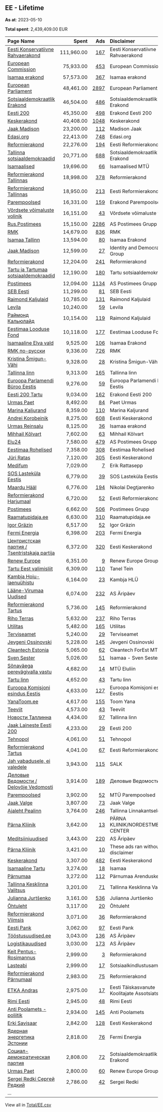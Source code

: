 ## EE - Lifetime
**As at**: 2023-05-10

**Total spent**: 2,439,409.00 EUR

|Page Name|Spent|Ads|Disclaimer|
|:---|---:|---:|:---|
|[Eesti Konservatiivne Rahvaerakond](https://www.facebook.com/671308106236480)|111,960.00|[167](https://www.facebook.com/ads/library/?active_status=all&ad_type=political_and_issue_ads&country=EE&view_all_page_id=671308106236480&search_type=page&media_type=all)|Eesti Konservatiivne Rahvaerakond|
|[European Commission](https://www.facebook.com/107898832590939)|75,933.00|[453](https://www.facebook.com/ads/library/?active_status=all&ad_type=political_and_issue_ads&country=EE&view_all_page_id=107898832590939&search_type=page&media_type=all)|European Commission|
|[Isamaa erakond](https://www.facebook.com/321163977576)|57,573.00|[367](https://www.facebook.com/ads/library/?active_status=all&ad_type=political_and_issue_ads&country=EE&view_all_page_id=321163977576&search_type=page&media_type=all)|Isamaa erakond|
|[European Parliament](https://www.facebook.com/178362315106)|48,461.00|[2897](https://www.facebook.com/ads/library/?active_status=all&ad_type=political_and_issue_ads&country=EE&view_all_page_id=178362315106&search_type=page&media_type=all)|European Parliament|
|[Sotsiaaldemokraatlik Erakond](https://www.facebook.com/123310201026539)|46,504.00|[486](https://www.facebook.com/ads/library/?active_status=all&ad_type=political_and_issue_ads&country=EE&view_all_page_id=123310201026539&search_type=page&media_type=all)|Sotsiaaldemokraatlik Erakond|
|[Eesti 200](https://www.facebook.com/377562219398154)|45,350.00|[498](https://www.facebook.com/ads/library/?active_status=all&ad_type=political_and_issue_ads&country=EE&view_all_page_id=377562219398154&search_type=page&media_type=all)|Erakond Eesti 200|
|[Keskerakond](https://www.facebook.com/161252453921396)|40,408.00|[1048](https://www.facebook.com/ads/library/?active_status=all&ad_type=political_and_issue_ads&country=EE&view_all_page_id=161252453921396&search_type=page&media_type=all)|Keskerakond|
|[Jaak Madison](https://www.facebook.com/536519246456733)|23,200.00|[112](https://www.facebook.com/ads/library/?active_status=all&ad_type=political_and_issue_ads&country=EE&view_all_page_id=536519246456733&search_type=page&media_type=all)|Madison Jaak|
|[Edasi.org](https://www.facebook.com/165505543854570)|22,413.00|[748](https://www.facebook.com/ads/library/?active_status=all&ad_type=political_and_issue_ads&country=EE&view_all_page_id=165505543854570&search_type=page&media_type=all)|Edasi.org|
|[Reformierakond](https://www.facebook.com/80124492882)|22,276.00|[194](https://www.facebook.com/ads/library/?active_status=all&ad_type=political_and_issue_ads&country=EE&view_all_page_id=80124492882&search_type=page&media_type=all)|Eesti Reformierakond|
|[Tallinna sotsiaaldemokraadid](https://www.facebook.com/161176093911640)|20,771.00|[688](https://www.facebook.com/ads/library/?active_status=all&ad_type=political_and_issue_ads&country=EE&view_all_page_id=161176093911640&search_type=page&media_type=all)|Sotsiaaldemokraatlik Erakond|
|[Isamaalised](https://www.facebook.com/105855061351311)|19,696.00|[66](https://www.facebook.com/ads/library/?active_status=all&ad_type=political_and_issue_ads&country=EE&view_all_page_id=105855061351311&search_type=page&media_type=all)|Isamaalised MTÜ|
|[Reformierakond Tallinnas](https://www.facebook.com/597669946998762)|18,998.00|[378](https://www.facebook.com/ads/library/?active_status=all&ad_type=political_and_issue_ads&country=EE&view_all_page_id=597669946998762&search_type=page&media_type=all)|Reformierakond|
|[Reformierakond Tallinnas](https://www.facebook.com/597669946998762)|18,950.00|[213](https://www.facebook.com/ads/library/?active_status=all&ad_type=political_and_issue_ads&country=EE&view_all_page_id=597669946998762&search_type=page&media_type=all)|Eesti Reformierakond|
|[Parempoolsed](https://www.facebook.com/102556191461116)|16,331.00|[159](https://www.facebook.com/ads/library/?active_status=all&ad_type=political_and_issue_ads&country=EE&view_all_page_id=102556191461116&search_type=page&media_type=all)|Erakond Parempoolsed|
|[Võrdsete võimaluste volinik](https://www.facebook.com/100228868142929)|16,151.00|[43](https://www.facebook.com/ads/library/?active_status=all&ad_type=political_and_issue_ads&country=EE&view_all_page_id=100228868142929&search_type=page&media_type=all)|Võrdsete võimaluste volinik|
|[Rus.Postimees](https://www.facebook.com/143433035688531)|15,150.00|[2286](https://www.facebook.com/ads/library/?active_status=all&ad_type=political_and_issue_ads&country=EE&view_all_page_id=143433035688531&search_type=page&media_type=all)|AS Postimees Grupp|
|[RMK](https://www.facebook.com/407479074907)|14,679.00|[836](https://www.facebook.com/ads/library/?active_status=all&ad_type=political_and_issue_ads&country=EE&view_all_page_id=407479074907&search_type=page&media_type=all)|RMK|
|[Isamaa Tallinn](https://www.facebook.com/646902458783744)|13,594.00|[80](https://www.facebook.com/ads/library/?active_status=all&ad_type=political_and_issue_ads&country=EE&view_all_page_id=646902458783744&search_type=page&media_type=all)|Isamaa Erakond|
|[Jaak Madison](https://www.facebook.com/536519246456733)|12,599.00|[27](https://www.facebook.com/ads/library/?active_status=all&ad_type=political_and_issue_ads&country=EE&view_all_page_id=536519246456733&search_type=page&media_type=all)|Identity and Democracy Group|
|[Reformierakond](https://www.facebook.com/80124492882)|12,204.00|[241](https://www.facebook.com/ads/library/?active_status=all&ad_type=political_and_issue_ads&country=EE&view_all_page_id=80124492882&search_type=page&media_type=all)|Reformierakond|
|[Tartu ja Tartumaa sotsiaaldemokraadid](https://www.facebook.com/1451467634864322)|12,190.00|[180](https://www.facebook.com/ads/library/?active_status=all&ad_type=political_and_issue_ads&country=EE&view_all_page_id=1451467634864322&search_type=page&media_type=all)|Tartu sotsiaaldemokraadid|
|[Postimees](https://www.facebook.com/115634898452178)|12,094.00|[1134](https://www.facebook.com/ads/library/?active_status=all&ad_type=political_and_issue_ads&country=EE&view_all_page_id=115634898452178&search_type=page&media_type=all)|AS Postimees Grupp|
|[SEB Eesti](https://www.facebook.com/149700202809)|11,299.00|[81](https://www.facebook.com/ads/library/?active_status=all&ad_type=political_and_issue_ads&country=EE&view_all_page_id=149700202809&search_type=page&media_type=all)|SEB Eesti|
|[Raimond Kaljulaid](https://www.facebook.com/1084372461606422)|10,785.00|[131](https://www.facebook.com/ads/library/?active_status=all&ad_type=political_and_issue_ads&country=EE&view_all_page_id=1084372461606422&search_type=page&media_type=all)|Raimond Kaljulaid|
|[Levila](https://www.facebook.com/102161268031662)|10,240.00|[59](https://www.facebook.com/ads/library/?active_status=all&ad_type=political_and_issue_ads&country=EE&view_all_page_id=102161268031662&search_type=page&media_type=all)|Levila|
|[Раймонд Кальюлайд](https://www.facebook.com/1535510530084119)|10,154.00|[119](https://www.facebook.com/ads/library/?active_status=all&ad_type=political_and_issue_ads&country=EE&view_all_page_id=1535510530084119&search_type=page&media_type=all)|Raimond Kaljulaid|
|[Eestimaa Looduse Fond](https://www.facebook.com/233123435884)|10,118.00|[177](https://www.facebook.com/ads/library/?active_status=all&ad_type=political_and_issue_ads&country=EE&view_all_page_id=233123435884&search_type=page&media_type=all)|Eestimaa Looduse Fond|
|[Isamaaline Elva vald](https://www.facebook.com/102901941972779)|9,525.00|[106](https://www.facebook.com/ads/library/?active_status=all&ad_type=political_and_issue_ads&country=EE&view_all_page_id=102901941972779&search_type=page&media_type=all)|Isamaa Erakond|
|[RMK по-русски](https://www.facebook.com/162244807165070)|9,336.00|[726](https://www.facebook.com/ads/library/?active_status=all&ad_type=political_and_issue_ads&country=EE&view_all_page_id=162244807165070&search_type=page&media_type=all)|RMK|
|[Kristina Šmigun-Vähi](https://www.facebook.com/627440857674196)|9,328.00|[28](https://www.facebook.com/ads/library/?active_status=all&ad_type=political_and_issue_ads&country=EE&view_all_page_id=627440857674196&search_type=page&media_type=all)|Kristina Šmigun-Vähi|
|[Tallinna linn](https://www.facebook.com/971885476227076)|9,313.00|[165](https://www.facebook.com/ads/library/?active_status=all&ad_type=political_and_issue_ads&country=EE&view_all_page_id=971885476227076&search_type=page&media_type=all)|Tallinna linn|
|[Euroopa Parlamendi Büroo Eestis](https://www.facebook.com/158493618156)|9,276.00|[59](https://www.facebook.com/ads/library/?active_status=all&ad_type=political_and_issue_ads&country=EE&view_all_page_id=158493618156&search_type=page&media_type=all)|Euroopa Parlamendi Büroo Eestis|
|[Eesti 200 Tartu](https://www.facebook.com/106889421000517)|9,034.00|[162](https://www.facebook.com/ads/library/?active_status=all&ad_type=political_and_issue_ads&country=EE&view_all_page_id=106889421000517&search_type=page&media_type=all)|Erakond Eesti 200|
|[Urmas Paet](https://www.facebook.com/223092011815453)|8,492.00|[84](https://www.facebook.com/ads/library/?active_status=all&ad_type=political_and_issue_ads&country=EE&view_all_page_id=223092011815453&search_type=page&media_type=all)|Paet Urmas|
|[Marina Kaljurand](https://www.facebook.com/651496914998204)|8,359.00|[110](https://www.facebook.com/ads/library/?active_status=all&ad_type=political_and_issue_ads&country=EE&view_all_page_id=651496914998204&search_type=page&media_type=all)|Marina Kaljurand|
|[Andrei Korobeinik](https://www.facebook.com/625329771243439)|8,275.00|[608](https://www.facebook.com/ads/library/?active_status=all&ad_type=political_and_issue_ads&country=EE&view_all_page_id=625329771243439&search_type=page&media_type=all)|Eesti Keskerakond|
|[Urmas Reinsalu](https://www.facebook.com/503635753156660)|8,125.00|[36](https://www.facebook.com/ads/library/?active_status=all&ad_type=political_and_issue_ads&country=EE&view_all_page_id=503635753156660&search_type=page&media_type=all)|Isamaa erakond|
|[Mihhail Kõlvart](https://www.facebook.com/126693994065708)|7,602.00|[63](https://www.facebook.com/ads/library/?active_status=all&ad_type=political_and_issue_ads&country=EE&view_all_page_id=126693994065708&search_type=page&media_type=all)|Mihhail Kõlvart|
|[Elu24](https://www.facebook.com/115982931763745)|7,580.00|[479](https://www.facebook.com/ads/library/?active_status=all&ad_type=political_and_issue_ads&country=EE&view_all_page_id=115982931763745&search_type=page&media_type=all)|AS Postimees Grupp|
|[Eestimaa Rohelised](https://www.facebook.com/109605679062900)|7,358.00|[308](https://www.facebook.com/ads/library/?active_status=all&ad_type=political_and_issue_ads&country=EE&view_all_page_id=109605679062900&search_type=page&media_type=all)|Eestimaa Rohelised|
|[Jüri Ratas](https://www.facebook.com/419827918155173)|7,120.00|[305](https://www.facebook.com/ads/library/?active_status=all&ad_type=political_and_issue_ads&country=EE&view_all_page_id=419827918155173&search_type=page&media_type=all)|Eesti Keskerakond|
|[Medifum](https://www.facebook.com/108132487505042)|7,029.00|[7](https://www.facebook.com/ads/library/?active_status=all&ad_type=political_and_issue_ads&country=EE&view_all_page_id=108132487505042&search_type=page&media_type=all)|Erik Rattasepp|
|[SOS Lasteküla Eestis](https://www.facebook.com/115872361773420)|6,779.00|[39](https://www.facebook.com/ads/library/?active_status=all&ad_type=political_and_issue_ads&country=EE&view_all_page_id=115872361773420&search_type=page&media_type=all)|SOS Lasteküla Eestis|
|[Maardu Hääl](https://www.facebook.com/108255437477996)|6,776.00|[194](https://www.facebook.com/ads/library/?active_status=all&ad_type=political_and_issue_ads&country=EE&view_all_page_id=108255437477996&search_type=page&media_type=all)|Nikolai Degtjarenko|
|[Reformierakond Harjumaal](https://www.facebook.com/207815253105660)|6,720.00|[52](https://www.facebook.com/ads/library/?active_status=all&ad_type=political_and_issue_ads&country=EE&view_all_page_id=207815253105660&search_type=page&media_type=all)|Eesti Reformierakond|
|[Postimees](https://www.facebook.com/115634898452178)|6,662.00|[506](https://www.facebook.com/ads/library/?active_status=all&ad_type=political_and_issue_ads&country=EE&view_all_page_id=115634898452178&search_type=page&media_type=all)|Postimees Grupp|
|[Raamatupidaja.ee](https://www.facebook.com/114004685304193)|6,630.00|[310](https://www.facebook.com/ads/library/?active_status=all&ad_type=political_and_issue_ads&country=EE&view_all_page_id=114004685304193&search_type=page&media_type=all)|Raamatupidaja.ee|
|[Igor Gräzin](https://www.facebook.com/339367456669277)|6,517.00|[52](https://www.facebook.com/ads/library/?active_status=all&ad_type=political_and_issue_ads&country=EE&view_all_page_id=339367456669277&search_type=page&media_type=all)|Igor Gräzin|
|[Fermi Energia](https://www.facebook.com/468873137208405)|6,398.00|[203](https://www.facebook.com/ads/library/?active_status=all&ad_type=political_and_issue_ads&country=EE&view_all_page_id=468873137208405&search_type=page&media_type=all)|Fermi Energia|
|[Центристская партия / Tsentristskaja partija](https://www.facebook.com/1380694195285538)|6,372.00|[320](https://www.facebook.com/ads/library/?active_status=all&ad_type=political_and_issue_ads&country=EE&view_all_page_id=1380694195285538&search_type=page&media_type=all)|Eesti Keskerakond|
|[Renew Europe](https://www.facebook.com/123910440019)|6,351.00|[9](https://www.facebook.com/ads/library/?active_status=all&ad_type=political_and_issue_ads&country=EE&view_all_page_id=123910440019&search_type=page&media_type=all)|Renew Europe Group|
|[Tartu Eest valimisliit](https://www.facebook.com/1109453782417810)|6,309.00|[110](https://www.facebook.com/ads/library/?active_status=all&ad_type=political_and_issue_ads&country=EE&view_all_page_id=1109453782417810&search_type=page&media_type=all)|Tanel Tein|
|[Kambja Hoiu-laenuühistu](https://www.facebook.com/668283139863407)|6,164.00|[23](https://www.facebook.com/ads/library/?active_status=all&ad_type=political_and_issue_ads&country=EE&view_all_page_id=668283139863407&search_type=page&media_type=all)|Kambja HLÜ|
|[Lääne-Virumaa Uudised](https://www.facebook.com/107782984790166)|6,074.00|[232](https://www.facebook.com/ads/library/?active_status=all&ad_type=political_and_issue_ads&country=EE&view_all_page_id=107782984790166&search_type=page&media_type=all)|AS Äripäev|
|[Reformierakond Tartus](https://www.facebook.com/466885806670211)|5,736.00|[145](https://www.facebook.com/ads/library/?active_status=all&ad_type=political_and_issue_ads&country=EE&view_all_page_id=466885806670211&search_type=page&media_type=all)|Reformierakond|
|[Riho Terras](https://www.facebook.com/2217643278496367)|5,632.00|[237](https://www.facebook.com/ads/library/?active_status=all&ad_type=political_and_issue_ads&country=EE&view_all_page_id=2217643278496367&search_type=page&media_type=all)|Riho Terras|
|[Utilitas](https://www.facebook.com/191048954816233)|5,482.00|[165](https://www.facebook.com/ads/library/?active_status=all&ad_type=political_and_issue_ads&country=EE&view_all_page_id=191048954816233&search_type=page&media_type=all)|Utilitas|
|[Terviseamet](https://www.facebook.com/293479953999016)|5,240.00|[29](https://www.facebook.com/ads/library/?active_status=all&ad_type=political_and_issue_ads&country=EE&view_all_page_id=293479953999016&search_type=page&media_type=all)|Terviseamet|
|[Jevgeni Ossinovski](https://www.facebook.com/117593944980769)|5,228.00|[145](https://www.facebook.com/ads/library/?active_status=all&ad_type=political_and_issue_ads&country=EE&view_all_page_id=117593944980769&search_type=page&media_type=all)|Jevgeni Ossinovski|
|[Cleantech Estonia](https://www.facebook.com/1669480636672455)|5,065.00|[62](https://www.facebook.com/ads/library/?active_status=all&ad_type=political_and_issue_ads&country=EE&view_all_page_id=1669480636672455&search_type=page&media_type=all)|Cleantech ForEst MTÜ|
|[Sven Sester](https://www.facebook.com/1478522815530132)|5,026.00|[51](https://www.facebook.com/ads/library/?active_status=all&ad_type=political_and_issue_ads&country=EE&view_all_page_id=1478522815530132&search_type=page&media_type=all)|Isamaa - Sven Sester|
|[Sõnaväega perevägivalla vastu](https://www.facebook.com/100341152442171)|4,682.00|[14](https://www.facebook.com/ads/library/?active_status=all&ad_type=political_and_issue_ads&country=EE&view_all_page_id=100341152442171&search_type=page&media_type=all)|MTÜ Eluliin|
|[Tartu linn](https://www.facebook.com/170821139207)|4,652.00|[43](https://www.facebook.com/ads/library/?active_status=all&ad_type=political_and_issue_ads&country=EE&view_all_page_id=170821139207&search_type=page&media_type=all)|Tartu linn|
|[Euroopa Komisjoni esindus Eestis](https://www.facebook.com/131942593914)|4,633.00|[127](https://www.facebook.com/ads/library/?active_status=all&ad_type=political_and_issue_ads&country=EE&view_all_page_id=131942593914&search_type=page&media_type=all)|Euroopa Komisjoni esindus Eestis|
|[YanaToom.ee](https://www.facebook.com/2367048563336709)|4,617.00|[155](https://www.facebook.com/ads/library/?active_status=all&ad_type=political_and_issue_ads&country=EE&view_all_page_id=2367048563336709&search_type=page&media_type=all)|Toom Yana|
|[Teeviit](https://www.facebook.com/112544832109986)|4,573.00|[43](https://www.facebook.com/ads/library/?active_status=all&ad_type=political_and_issue_ads&country=EE&view_all_page_id=112544832109986&search_type=page&media_type=all)|Teeviit|
|[Новости Таллинна](https://www.facebook.com/761617300679193)|4,434.00|[97](https://www.facebook.com/ads/library/?active_status=all&ad_type=political_and_issue_ads&country=EE&view_all_page_id=761617300679193&search_type=page&media_type=all)|Tallinna linn|
|[Jaak Laineste Eesti 200](https://www.facebook.com/2347656258843926)|4,233.00|[29](https://www.facebook.com/ads/library/?active_status=all&ad_type=political_and_issue_ads&country=EE&view_all_page_id=2347656258843926&search_type=page&media_type=all)|Eesti 200|
|[Tehnopol](https://www.facebook.com/153831901296665)|4,061.00|[51](https://www.facebook.com/ads/library/?active_status=all&ad_type=political_and_issue_ads&country=EE&view_all_page_id=153831901296665&search_type=page&media_type=all)|Tehnopol|
|[Reformierakond Tartus](https://www.facebook.com/466885806670211)|4,041.00|[67](https://www.facebook.com/ads/library/?active_status=all&ad_type=political_and_issue_ads&country=EE&view_all_page_id=466885806670211&search_type=page&media_type=all)|Eesti Reformierakond|
|[Jah vabadusele, ei valedele](https://www.facebook.com/1959753937483931)|3,943.00|[115](https://www.facebook.com/ads/library/?active_status=all&ad_type=political_and_issue_ads&country=EE&view_all_page_id=1959753937483931&search_type=page&media_type=all)|SALK|
|[Деловые Ведомости / Delovõje Vedomosti](https://www.facebook.com/172201122878662)|3,914.00|[189](https://www.facebook.com/ads/library/?active_status=all&ad_type=political_and_issue_ads&country=EE&view_all_page_id=172201122878662&search_type=page&media_type=all)|Деловые Ведомости|
|[Parempoolsed](https://www.facebook.com/102556191461116)|3,902.00|[52](https://www.facebook.com/ads/library/?active_status=all&ad_type=political_and_issue_ads&country=EE&view_all_page_id=102556191461116&search_type=page&media_type=all)|MTÜ Parempoolsed|
|[Jaak Valge](https://www.facebook.com/1037193359795251)|3,807.00|[73](https://www.facebook.com/ads/library/?active_status=all&ad_type=political_and_issue_ads&country=EE&view_all_page_id=1037193359795251&search_type=page&media_type=all)|Jaak Valge|
|[Ajaleht Pealinn](https://www.facebook.com/877169915631595)|3,764.00|[246](https://www.facebook.com/ads/library/?active_status=all&ad_type=political_and_issue_ads&country=EE&view_all_page_id=877169915631595&search_type=page&media_type=all)|Tallinna Linnakantselei|
|[Pärna Kliinik](https://www.facebook.com/483401811674537)|3,642.00|[13](https://www.facebook.com/ads/library/?active_status=all&ad_type=political_and_issue_ads&country=EE&view_all_page_id=483401811674537&search_type=page&media_type=all)|PÄRNA KLIINIK/NORDESTMEDICAL CENTER|
|[Meditsiiniuudised](https://www.facebook.com/440576492694989)|3,443.00|[220](https://www.facebook.com/ads/library/?active_status=all&ad_type=political_and_issue_ads&country=EE&view_all_page_id=440576492694989&search_type=page&media_type=all)|AS Äripäev|
|[Pärna Kliinik](https://www.facebook.com/483401811674537)|3,421.00|[10](https://www.facebook.com/ads/library/?active_status=all&ad_type=political_and_issue_ads&country=EE&view_all_page_id=483401811674537&search_type=page&media_type=all)|These ads ran without a disclaimer|
|[Keskerakond](https://www.facebook.com/161252453921396)|3,307.00|[482](https://www.facebook.com/ads/library/?active_status=all&ad_type=political_and_issue_ads&country=EE&view_all_page_id=161252453921396&search_type=page&media_type=all)|Eesti Keskerakond|
|[Isamaaline Tartu](https://www.facebook.com/434315750061904)|3,274.00|[18](https://www.facebook.com/ads/library/?active_status=all&ad_type=political_and_issue_ads&country=EE&view_all_page_id=434315750061904&search_type=page&media_type=all)|Isamaa|
|[Pärnumaa](https://www.facebook.com/2031543620467797)|3,272.00|[112](https://www.facebook.com/ads/library/?active_status=all&ad_type=political_and_issue_ads&country=EE&view_all_page_id=2031543620467797&search_type=page&media_type=all)|Pärnumaa Arenduskeskus|
|[Tallinna Kesklinna Valitsus](https://www.facebook.com/225617150834794)|3,201.00|[71](https://www.facebook.com/ads/library/?active_status=all&ad_type=political_and_issue_ads&country=EE&view_all_page_id=225617150834794&search_type=page&media_type=all)|Tallinna Kesklinna Valitsus|
|[Julianna Jurtšenko](https://www.facebook.com/106297677502536)|3,161.00|[536](https://www.facebook.com/ads/library/?active_status=all&ad_type=political_and_issue_ads&country=EE&view_all_page_id=106297677502536&search_type=page&media_type=all)|Julianna Jurtšenko|
|[Õhtuleht](https://www.facebook.com/256434472932)|3,117.00|[20](https://www.facebook.com/ads/library/?active_status=all&ad_type=political_and_issue_ads&country=EE&view_all_page_id=256434472932&search_type=page&media_type=all)|Õhtuleht|
|[Reformierakond Viimsis](https://www.facebook.com/286173658457567)|3,071.00|[36](https://www.facebook.com/ads/library/?active_status=all&ad_type=political_and_issue_ads&country=EE&view_all_page_id=286173658457567&search_type=page&media_type=all)|Reformierakond|
|[Eesti Pank](https://www.facebook.com/471684969530551)|3,062.00|[97](https://www.facebook.com/ads/library/?active_status=all&ad_type=political_and_issue_ads&country=EE&view_all_page_id=471684969530551&search_type=page&media_type=all)|Eesti Pank|
|[Tööstusuudised.ee](https://www.facebook.com/1473173919576991)|3,043.00|[136](https://www.facebook.com/ads/library/?active_status=all&ad_type=political_and_issue_ads&country=EE&view_all_page_id=1473173919576991&search_type=page&media_type=all)|AS Äripäev|
|[Logistikauudised](https://www.facebook.com/204385319601031)|3,030.00|[173](https://www.facebook.com/ads/library/?active_status=all&ad_type=political_and_issue_ads&country=EE&view_all_page_id=204385319601031&search_type=page&media_type=all)|AS Äripäev|
|[Keit Pentus-Rosimannus](https://www.facebook.com/111087996256665)|2,999.00|[3](https://www.facebook.com/ads/library/?active_status=all&ad_type=political_and_issue_ads&country=EE&view_all_page_id=111087996256665&search_type=page&media_type=all)|Reformierakond|
|[Lasteabi](https://www.facebook.com/130856533593837)|2,999.00|[17](https://www.facebook.com/ads/library/?active_status=all&ad_type=political_and_issue_ads&country=EE&view_all_page_id=130856533593837&search_type=page&media_type=all)|Sotsiaalkindlustusamet|
|[Reformierakond Pärnumaal](https://www.facebook.com/159481287409444)|2,983.00|[75](https://www.facebook.com/ads/library/?active_status=all&ad_type=political_and_issue_ads&country=EE&view_all_page_id=159481287409444&search_type=page&media_type=all)|Reformierakond|
|[ETKA Andras](https://www.facebook.com/1503540286558083)|2,975.00|[17](https://www.facebook.com/ads/library/?active_status=all&ad_type=political_and_issue_ads&country=EE&view_all_page_id=1503540286558083&search_type=page&media_type=all)|Eesti Täiskasvanute Koolitajate Assotsiatsioon|
|[Rimi Eesti](https://www.facebook.com/217485440760)|2,945.00|[48](https://www.facebook.com/ads/library/?active_status=all&ad_type=political_and_issue_ads&country=EE&view_all_page_id=217485440760&search_type=page&media_type=all)|Rimi Eesti|
|[Anti Poolamets - poliitik](https://www.facebook.com/1532805486974348)|2,934.00|[145](https://www.facebook.com/ads/library/?active_status=all&ad_type=political_and_issue_ads&country=EE&view_all_page_id=1532805486974348&search_type=page&media_type=all)|Anti Poolamets|
|[Erki Savisaar](https://www.facebook.com/326940990843491)|2,842.00|[128](https://www.facebook.com/ads/library/?active_status=all&ad_type=political_and_issue_ads&country=EE&view_all_page_id=326940990843491&search_type=page&media_type=all)|Eesti Keskerakond|
|[Ядерная энергетика Эстонии](https://www.facebook.com/109504878012353)|2,818.00|[76](https://www.facebook.com/ads/library/?active_status=all&ad_type=political_and_issue_ads&country=EE&view_all_page_id=109504878012353&search_type=page&media_type=all)|Fermi Energia|
|[Социал-демократическая партия](https://www.facebook.com/383403508369488)|2,808.00|[72](https://www.facebook.com/ads/library/?active_status=all&ad_type=political_and_issue_ads&country=EE&view_all_page_id=383403508369488&search_type=page&media_type=all)|Sotsiaaldemokraatlik Erakond|
|[Urmas Paet](https://www.facebook.com/223092011815453)|2,800.00|[60](https://www.facebook.com/ads/library/?active_status=all&ad_type=political_and_issue_ads&country=EE&view_all_page_id=223092011815453&search_type=page&media_type=all)|Renew Europe Group|
|[Sergei Redki Сергей Редкий](https://www.facebook.com/103764607908619)|2,786.00|[42](https://www.facebook.com/ads/library/?active_status=all&ad_type=political_and_issue_ads&country=EE&view_all_page_id=103764607908619&search_type=page&media_type=all)|Sergei Redki|
|...||||

View all in [Total/EE.csv](../../MetaData/Total/EE.csv)
